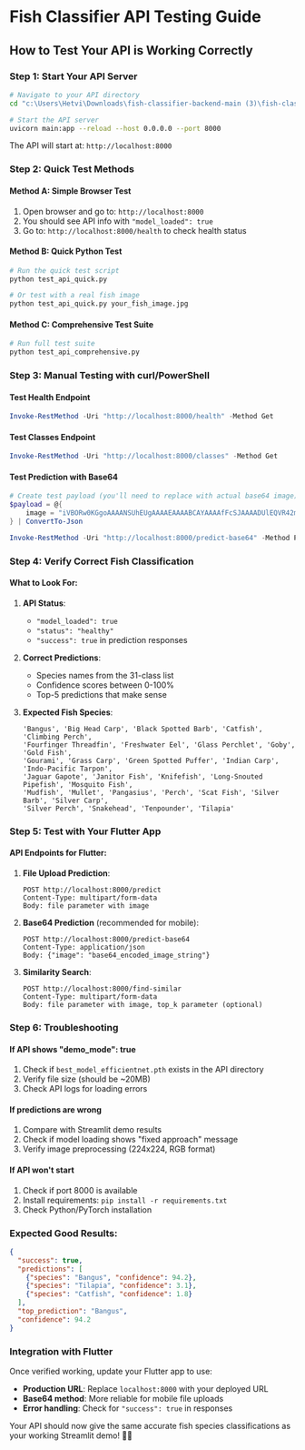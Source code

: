 # Fish Classifier API Testing Guide

## How to Test Your API is Working Correctly

### Step 1: Start Your API Server

```bash
# Navigate to your API directory
cd "c:\Users\Hetvi\Downloads\fish-classifier-backend-main (3)\fish-classifier-backend-main"

# Start the API server
uvicorn main:app --reload --host 0.0.0.0 --port 8000
```

The API will start at: `http://localhost:8000`

### Step 2: Quick Test Methods

#### Method A: Simple Browser Test
1. Open browser and go to: `http://localhost:8000`
2. You should see API info with `"model_loaded": true`
3. Go to: `http://localhost:8000/health` to check health status

#### Method B: Quick Python Test
```bash
# Run the quick test script
python test_api_quick.py

# Or test with a real fish image
python test_api_quick.py your_fish_image.jpg
```

#### Method C: Comprehensive Test Suite
```bash
# Run full test suite
python test_api_comprehensive.py
```

### Step 3: Manual Testing with curl/PowerShell

#### Test Health Endpoint
```powershell
Invoke-RestMethod -Uri "http://localhost:8000/health" -Method Get
```

#### Test Classes Endpoint
```powershell
Invoke-RestMethod -Uri "http://localhost:8000/classes" -Method Get
```

#### Test Prediction with Base64
```powershell
# Create test payload (you'll need to replace with actual base64 image)
$payload = @{
    image = "iVBORw0KGgoAAAANSUhEUgAAAAEAAAABCAYAAAAfFcSJAAAADUlEQVR42mP8/5+hHgAHggJ/PchI7wAAAABJRU5ErkJggg=="
} | ConvertTo-Json

Invoke-RestMethod -Uri "http://localhost:8000/predict-base64" -Method Post -Body $payload -ContentType "application/json"
```

### Step 4: Verify Correct Fish Classification

#### What to Look For:

1. **API Status**:
   - `"model_loaded": true`
   - `"status": "healthy"`
   - `"success": true` in prediction responses

2. **Correct Predictions**:
   - Species names from the 31-class list
   - Confidence scores between 0-100%
   - Top-5 predictions that make sense

3. **Expected Fish Species**:
   ```
   'Bangus', 'Big Head Carp', 'Black Spotted Barb', 'Catfish', 'Climbing Perch',
   'Fourfinger Threadfin', 'Freshwater Eel', 'Glass Perchlet', 'Goby', 'Gold Fish',
   'Gourami', 'Grass Carp', 'Green Spotted Puffer', 'Indian Carp', 'Indo-Pacific Tarpon',
   'Jaguar Gapote', 'Janitor Fish', 'Knifefish', 'Long-Snouted Pipefish', 'Mosquito Fish',
   'Mudfish', 'Mullet', 'Pangasius', 'Perch', 'Scat Fish', 'Silver Barb', 'Silver Carp',
   'Silver Perch', 'Snakehead', 'Tenpounder', 'Tilapia'
   ```

### Step 5: Test with Your Flutter App

#### API Endpoints for Flutter:

1. **File Upload Prediction**:
   ```
   POST http://localhost:8000/predict
   Content-Type: multipart/form-data
   Body: file parameter with image
   ```

2. **Base64 Prediction** (recommended for mobile):
   ```
   POST http://localhost:8000/predict-base64
   Content-Type: application/json
   Body: {"image": "base64_encoded_image_string"}
   ```

3. **Similarity Search**:
   ```
   POST http://localhost:8000/find-similar
   Content-Type: multipart/form-data
   Body: file parameter with image, top_k parameter (optional)
   ```

### Step 6: Troubleshooting

#### If API shows "demo_mode": true
1. Check if `best_model_efficientnet.pth` exists in the API directory
2. Verify file size (should be ~20MB)
3. Check API logs for loading errors

#### If predictions are wrong
1. Compare with Streamlit demo results
2. Check if model loading shows "fixed approach" message
3. Verify image preprocessing (224x224, RGB format)

#### If API won't start
1. Check if port 8000 is available
2. Install requirements: `pip install -r requirements.txt`
3. Check Python/PyTorch installation

### Expected Good Results:

```json
{
  "success": true,
  "predictions": [
    {"species": "Bangus", "confidence": 94.2},
    {"species": "Tilapia", "confidence": 3.1},
    {"species": "Catfish", "confidence": 1.8}
  ],
  "top_prediction": "Bangus",
  "confidence": 94.2
}
```

### Integration with Flutter

Once verified working, update your Flutter app to use:
- **Production URL**: Replace `localhost:8000` with your deployed URL
- **Base64 method**: More reliable for mobile file uploads
- **Error handling**: Check for `"success": true` in responses

Your API should now give the same accurate fish species classifications as your working Streamlit demo! 🐠✅